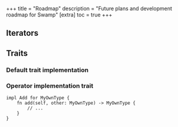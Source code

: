 +++
title = "Roadmap"
description = "Future plans and development roadmap for Swamp"
[extra]
toc = true
+++

## Iterators

## Traits

### Default trait implementation

### Operator implementation trait

```swamp
impl Add for MyOwnType {
    fn add(self, other: MyOwnType) -> MyOwnType {
        // ...
    }
}
```
